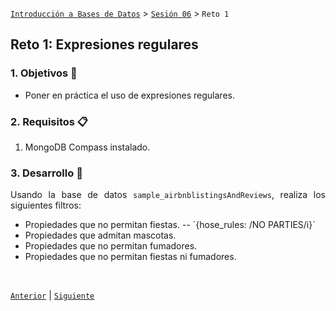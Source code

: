 [`Introducción a Bases de Datos`](../../README.md) > [`Sesión 06`](../Readme.md) > `Reto 1`
	
## Reto 1: Expresiones regulares

<div style="text-align: justify;">

### 1. Objetivos :dart: 

- Poner en práctica el uso de expresiones regulares.

### 2. Requisitos :clipboard:

1. MongoDB Compass instalado.

### 3. Desarrollo :rocket:

Usando la base de datos `sample_airbnblistingsAndReviews`, realiza los siguientes filtros:

- Propiedades que no permitan fiestas.
-- 	´{hose_rules: /NO PARTIES/i}´
- Propiedades que admitan mascotas.
- Propiedades que no permitan fumadores.
- Propiedades que no permitan fiestas ni fumadores.

<br/>

[`Anterior`](../Ejemplo-01/Readme.md) | [`Siguiente`](../Readme.md)

</div>
